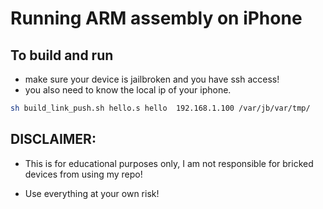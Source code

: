 # Running ARM assembly on iPhone

## To build and run

- make sure your device is jailbroken and you have ssh access!
- you also need to know the local ip of your iphone.

```bash
sh build_link_push.sh hello.s hello  192.168.1.100 /var/jb/var/tmp/
```

## DISCLAIMER:

- This is for educational purposes only, I am not responsible for bricked devices from using my repo!

- Use everything at your own risk!
